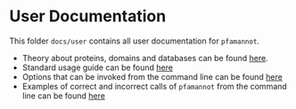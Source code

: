 [//]: # (pfamannot)
[//]: # (Protein Family Annotator)
[//]: # ()
[//]: # (docs/user/index.md)
[//]: # (Jan Hamalcik)
[//]: # ()
[//]: # (Starting point for docs/user directory)
[//]: # ()

# User Documentation

This folder `docs/user` contains all user documentation for `pfamannot`.

* Theory about proteins, domains and databases can be found
[here](theory.md).
* Standard usage guide can be found [here](usage.md)
* Options that can be invoked from the command line can be found
[here](options.md)
* Examples of correct and incorrect calls of `pfamannot` from the command
line can be found [here](examples.md)

